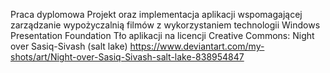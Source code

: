 Praca dyplomowa
Projekt oraz implementacja aplikacji wspomagającej zarządzanie wypożyczalnią filmów z wykorzystaniem technologii Windows Presentation Foundation
Tło aplikacji na licencji Creative Commons:
Night over Sasiq-Sivash (salt lake)
https://www.deviantart.com/my-shots/art/Night-over-Sasiq-Sivash-salt-lake-838954847
